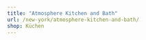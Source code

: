 ```yaml
---
title: "Atmosphere Kitchen and Bath"
url: /new-york/atmosphere-kitchen-and-bath/
shop: Küchen
---
```

